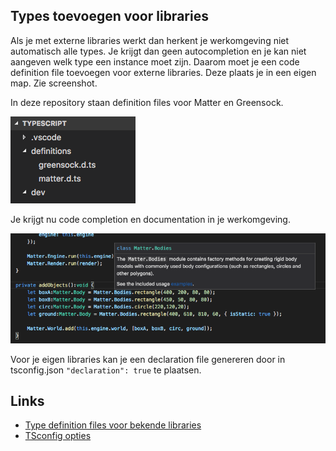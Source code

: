 ## Types toevoegen voor libraries

Als je met externe libraries werkt dan herkent je werkomgeving niet automatisch alle types. Je krijgt dan geen autocompletion en je kan niet aangeven welk type een instance moet zijn. Daarom moet je een code definition file toevoegen voor externe libraries. Deze plaats je in een eigen map. Zie screenshot.

In deze repository staan definition files voor Matter en Greensock. 

![bestanden](../docs/images/def1.png "Bestanden")

Je krijgt nu code completion en documentation in je werkomgeving.

![completion](../docs/images/def2.png "Completion")

Voor je eigen libraries kan je een declaration file genereren door in tsconfig.json `"declaration": true` te plaatsen.

## Links

- [Type definition files voor bekende libraries](https://www.npmjs.com/~types)
- [TSconfig opties](https://www.typescriptlang.org/docs/handbook/compiler-options.html)